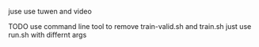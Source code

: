 juse use tuwen and video  

TODO use command line tool to remove train-valid.sh and train.sh just use run.sh with differnt args

